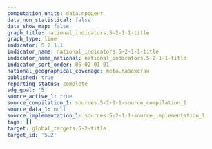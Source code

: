 ```yaml
---
computation_units: data.процент
data_non_statistical: false
data_show_map: false
graph_title: national_indicators.5-2-1-1-title
graph_type: line
indicator: 5.2.1.1
indicator_name: national_indicators.5-2-1-1-title
indicator_name_national: national_indicators.5-2-1-1-title
indicator_sort_order: 05-02-01-01
national_geographical_coverage: meta.Казахстан
published: true
reporting_status: complete
sdg_goal: '5'
source_active_1: true
source_compilation_1: sources.5-2-1-1-source_compilation_1
source_data_1: null
source_implementation_1: sources.5-2-1-1-source_implementation_1
tags: []
target: global_targets.5-2-title
target_id: '5.2'
---
```

